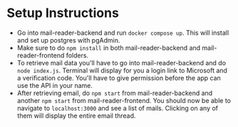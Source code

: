 # Setup Instructions

- Go into mail-reader-backend and run `docker compose up`. This will install and set up postgres with pgAdmin.
- Make sure to do `npm install` in both mail-reader-backend and mail-reader-frontend folders.
- To retrieve mail data you'll have to go into mail-reader-backend and do `node index.js`. Terminal will display for you a login link to Microsoft and a verification code. You'll have to give permission before the app can use the API in your name.
- After retrieving email, do `npm start` from mail-reader-backend and another `npm start` from mail-reader-frontend. You should now be able to navigate to `localhost:3000` and see a list of mails. Clicking on any of them will display the entire email thread.
